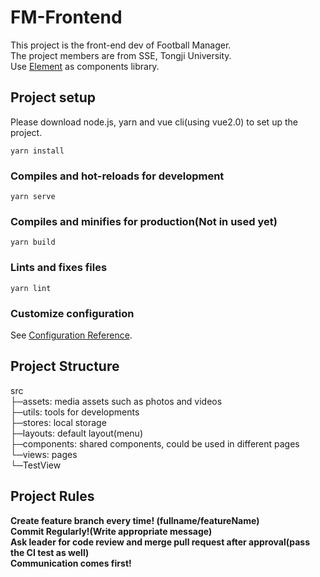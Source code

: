 # FM-Frontend
This project is the front-end dev of Football Manager.  
The project members are from SSE, Tongji University.  
Use [Element](https://element.eleme.cn/#/zh-CN/component) as components library.  

## Project setup
Please download node.js, yarn and vue cli(using vue2.0) to set up the project.
```
yarn install
```

### Compiles and hot-reloads for development

```
yarn serve
```

### Compiles and minifies for production(Not in used yet)

```
yarn build
```

### Lints and fixes files

```
yarn lint
```

### Customize configuration

See [Configuration Reference](https://cli.vuejs.org/config/).

## Project Structure
src  
├─assets: media assets such as photos and videos  
├─utils: tools for developments  
├─stores: local storage  
├─layouts: default layout(menu)  
├─components: shared components, could be used in different pages  
└─views: pages  
    └─TestView  

## Project Rules
**Create feature branch every time! (fullname/featureName)**  
**Commit Regularly!(Write appropriate message)**  
**Ask leader for code review and merge pull request after approval(pass the CI test as well)**  
**Communication comes first!**  

